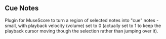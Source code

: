 Cue Notes
---------

Plugin for MuseScore to turn  a region of selected notes into "cue" notes - small, with playback velocity (volume) set to 0 (actually set to 1 to keep the playback cursor moving though the selection rather than jumping over it).
